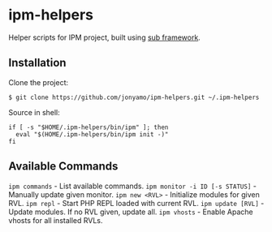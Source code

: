 ipm-helpers
===========

Helper scripts for IPM project, built using [sub framework](https://github.com/basecamp/sub).

Installation
------------

Clone the project:

    $ git clone https://github.com/jonyamo/ipm-helpers.git ~/.ipm-helpers

Source in shell:

    if [ -s "$HOME/.ipm-helpers/bin/ipm" ]; then
      eval "$(HOME/.ipm-helpers/bin/ipm init -)"
    fi

Available Commands
------------------

`ipm commands` - List available commands.
`ipm monitor -i ID [-s STATUS]` - Manually update given monitor.
`ipm new <RVL>` - Initialize modules for given RVL.
`ipm repl` - Start PHP REPL loaded with current RVL.
`ipm update [RVL]` - Update modules. If no RVL given, update all.
`ipm vhosts` - Enable Apache vhosts for all installed RVLs.
